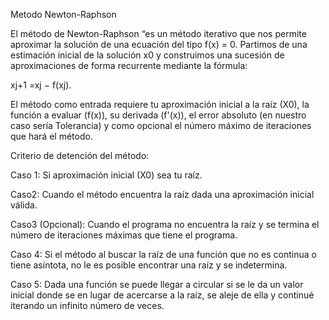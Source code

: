 Metodo Newton-Raphson

El método de Newton-Raphson “es un método iterativo que nos permite aproximar la solución de una ecuación del tipo f(x) = 0. Partimos de una estimación inicial de la solución x0 y construimos una sucesión de aproximaciones de forma recurrente mediante la fórmula:

xj+1 =xj − f(xj).

El método como entrada requiere tu aproximación inicial a la raíz (X0), la función a evaluar (f(x)), su derivada (f'(x)), el error absoluto (en nuestro caso sería Tolerancia) y como opcional el número máximo de iteraciones que hará el método.

Criterio de detención del método:

Caso 1: Si aproximación inicial (X0) sea tu raíz.

Caso2: Cuando el método encuentra la raíz dada una aproximación inicial válida.

Caso3 (Opcional): Cuando el programa no encuentra la raíz y se termina el número de iteraciones máximas que tiene el programa.

Caso 4: Si el método al buscar la raíz de una función que no es continua o tiene asíntota, no le es posible encontrar una raíz y se indetermina.

Caso 5: Dada una función se puede llegar a circular si se le da un valor inicial donde se en lugar de acercarse a la raíz, se aleje de ella y continué iterando un infinito número de veces.
